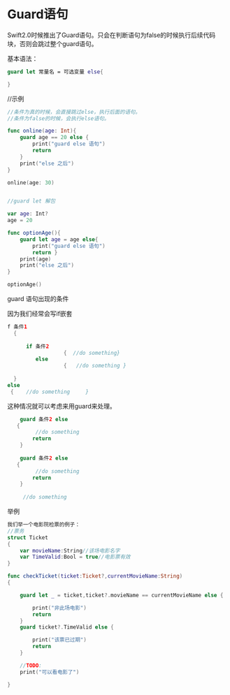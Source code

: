 # Guard语句

Swift2.0时候推出了Guard语句。只会在判断语句为false的时候执行后续代码块，否则会跳过整个guard语句。

基本语法：

```swift
guard let 常量名 = 可选变量 else{

}
```

//示例

```swift
//条件为真的时候，会直接跳过else，执行后面的语句。
//条件为false的时候，会执行else语句。

func online(age: Int){
    guard age == 20 else {
        print("guard else 语句")
        return
    }
    print("else 之后")
}

online(age: 30)


//guard let 解包

var age: Int?
age = 20

func optionAge(){
    guard let age = age else{
        print("guard else 语句")
        return }
    print(age)
    print("else 之后")
}

optionAge()
```



guard 语句出现的条件

因为我们经常会写if嵌套

```swift
f 条件1
  {
        
      if 条件2
                  {  //do something}
         else
                  {   //do something }
    
  }
else
 {    //do something     }
```

这种情况就可以考虑来用guard来处理。

```swift
    guard 条件2 else
   {
         //do something 
        return
    }
    
    guard 条件2 else
   {
         //do something 
        return
    }
    
     //do something 

```

举例

```swift
我们举一个电影院检票的例子：
//票务
struct Ticket
{
    var movieName:String//该场电影名字
    var TimeValid:Bool = true//电影票有效
}

func checkTicket(ticket:Ticket?,currentMovieName:String)
{

    guard let _ = ticket,ticket?.movieName == currentMovieName else {

        print("非此场电影")
        return
    }
    guard ticket?.TimeValid else {

        print("该票已过期")
        return
    }

    //TODO:
    print("可以看电影了")

}
```



